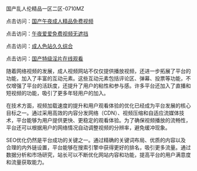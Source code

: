 国产乱人伦精品一区二区-0710MZ

点击访问：<a href="https://heiliaowzu4ur.pages.dev">国产午夜成人精品免费视频</a>

点击访问：<a href="https://heiliaoxqkkct.pages.dev">午夜爱爱免费视频无遮挡</a>

点击访问：<a href="https://heiliaozj3tjd.pages.dev">成人色站久久综合</a>

点击访问：<a href="https://heiliaoxwd5i8.pages.dev">国产特级淫片在线观看</a>

随着网络视频的发展，成人视频网站不仅仅提供播放视频，还进一步拓展了平台的功能，加入了丰富的互动元素。这些互动元素包括评论区、弹幕、投票等功能，不仅增强了平台的活跃度，还提升了用户的粘性和参与感。许多平台还加入了直播和短视频的功能，吸引了更多年轻用户的加入。

在技术方面，视频加载速度的提升和用户观看体验的优化已经成为平台发展的核心目标之一。通过采用高效的内容分发网络（CDN）、视频压缩和自适应流媒体技术，平台能够为用户提供更快、更稳定的观看体验。为了确保视频播放的流畅性，平台还可以根据用户的网络情况自动调整视频的分辨率，避免缓冲现象。

SEO优化仍然是平台成功的关键之一。通过精确的关键词布局、优质的内容以及合理的内外链设置，平台能够在搜索引擎中获得更好的排名，吸引更多流量。通过数据分析和市场研究，站长可以不断优化网站内容和功能，提高平台的用户满意度和流量获取能力。

<span style="display:none;">[Canonical link]( https://github.com/bob20250710/ribenx4215 ）</span>
